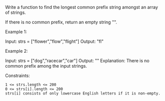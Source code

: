Write a function to find the longest common prefix string amongst an array of strings.

If there is no common prefix, return an empty string "".

 

Example 1:

Input: strs = ["flower","flow","flight"]
Output: "fl"

Example 2:

Input: strs = ["dog","racecar","car"]
Output: ""
Explanation: There is no common prefix among the input strings.

 

Constraints:

    1 <= strs.length <= 200
    0 <= strs[i].length <= 200
    strs[i] consists of only lowercase English letters if it is non-empty.


